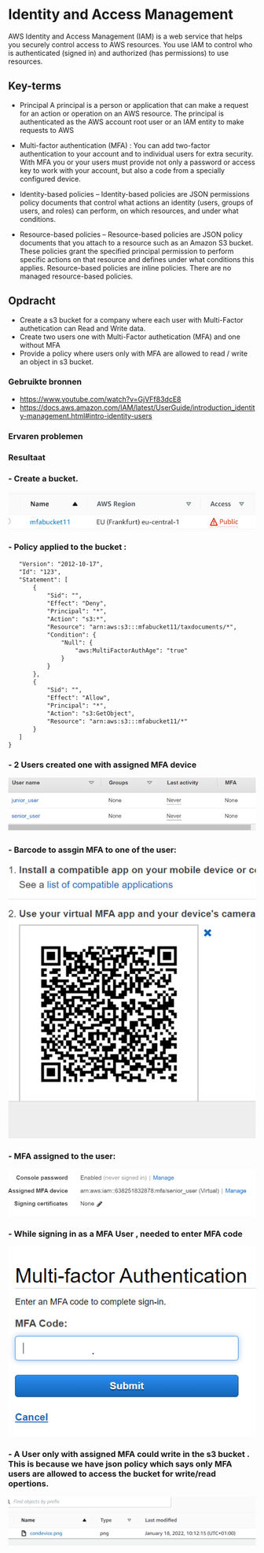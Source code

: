 # Identity and Access Management
AWS Identity and Access Management (IAM) is a web service that helps you securely control access to AWS resources. You use IAM to control who is authenticated (signed in) and authorized (has permissions) to use resources.
## Key-terms
- Principal
A principal is a person or application that can make a request for an action or operation on an AWS resource. The principal is authenticated as the AWS account root user or an IAM entity to make requests to AWS

- Multi-factor authentication (MFA) : 
You can add two-factor authentication to your account and to individual users for extra security. With MFA you or your users must provide not only a password or access key to work with your account, but also a code from a specially configured device.

- Identity-based policies – Identity-based policies are JSON permissions policy documents that control what actions an identity (users, groups of users, and roles) can perform, on which resources, and under what conditions. 

- Resource-based policies – Resource-based policies are JSON policy documents that you attach to a resource such as an Amazon S3 bucket. These policies grant the specified principal permission to perform specific actions on that resource and defines under what conditions this applies. Resource-based policies are inline policies. There are no managed resource-based policies.

## Opdracht
- Create a s3 bucket for a company where each user with Multi-Factor authetication can Read and Write data. 
- Create two users one with Multi-Factor authetication (MFA) and one without MFA
- Provide a policy where users only with MFA are allowed to read / write an object in s3 bucket.
### Gebruikte bronnen
- https://www.youtube.com/watch?v=GjVFf83dcE8
- https://docs.aws.amazon.com/IAM/latest/UserGuide/introduction_identity-management.html#intro-identity-users
### Ervaren problemen

### Resultaat
### - Create a bucket.

![alt_text](https://github.com/techgrounds/cloud-6-repo-rupaliBC/blob/main/00_includes/iam11.png)

### - Policy applied to the bucket :
 ``` {
    "Version": "2012-10-17",
    "Id": "123",
    "Statement": [
        {
            "Sid": "",
            "Effect": "Deny",
            "Principal": "*",
            "Action": "s3:*",
            "Resource": "arn:aws:s3:::mfabucket11/taxdocuments/*",
            "Condition": {
                "Null": {
                    "aws:MultiFactorAuthAge": "true"
                }
            }
        },
        {
            "Sid": "",
            "Effect": "Allow",
            "Principal": "*",
            "Action": "s3:GetObject",
            "Resource": "arn:aws:s3:::mfabucket11/*"
        }
    ]
} 
 ```

### - 2 Users created one with assigned MFA device
![alt_text](https://github.com/techgrounds/cloud-6-repo-rupaliBC/blob/main/00_includes/iam1.png)

### - Barcode to assgin MFA to one of the user:

![alt_text](https://github.com/techgrounds/cloud-6-repo-rupaliBC/blob/main/00_includes/iam2.png)

### - MFA assigned to the user: 

![alt_text](https://github.com/techgrounds/cloud-6-repo-rupaliBC/blob/main/00_includes/iam3.png)

### - While signing in as a MFA User , needed to enter MFA code

![alt_text](https://github.com/techgrounds/cloud-6-repo-rupaliBC/blob/main/00_includes/iam7.png)

### - A User only with assigned MFA could write in the s3 bucket . This is because we have json policy which says only MFA users are allowed to access the bucket for write/read opertions.

![alt_text](https://github.com/techgrounds/cloud-6-repo-rupaliBC/blob/main/00_includes/iam8.png)